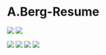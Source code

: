 # A.Berg-Resume
![](https://github.com/Alexander-Berg/A.Berg-Resume/blob/18f708cf9b069408240b75f112639b422ac779d7/A.Berg%20Resume.png)
![](https://github.com/Alexander-Berg/A.Berg-Resume/blob/96911f647028ae60297740e06348cc86e01e3487/Png/Software%20Skills%20Portfolio_Page_1.png)

![](https://github.com/Alexander-Berg/A.Berg-Resume/blob/d5aa15f226fe23385ae1cb58040355ae7258fde7/Png/GamesTests%20portfolio_Page_1.png)
![](https://github.com/Alexander-Berg/A.Berg-Resume/blob/c6f59d4dc7080099f576385e0680d7663d4cb838/Png/GamesTests%20portfolio_Page_2.png)
![](https://github.com/Alexander-Berg/A.Berg-Resume/blob/c6f59d4dc7080099f576385e0680d7663d4cb838/Png/GamesTests%20portfolio_Page_3.png)
![](https://github.com/Alexander-Berg/A.Berg-Resume/blob/c6f59d4dc7080099f576385e0680d7663d4cb838/Png/GamesTests%20portfolio_Page_4.png)
